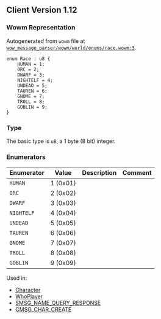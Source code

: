 ## Client Version 1.12

### Wowm Representation

Autogenerated from `wowm` file at [`wow_message_parser/wowm/world/enums/race.wowm:3`](https://github.com/gtker/wow_messages/tree/main/wow_message_parser/wowm/world/enums/race.wowm#L3).

```rust,ignore
enum Race : u8 {
    HUMAN = 1;
    ORC = 2;
    DWARF = 3;
    NIGHTELF = 4;
    UNDEAD = 5;
    TAUREN = 6;
    GNOME = 7;
    TROLL = 8;
    GOBLIN = 9;
}
```
### Type
The basic type is `u8`, a 1 byte (8 bit) integer.
### Enumerators
| Enumerator | Value  | Description | Comment |
| --------- | -------- | ----------- | ------- |
| `HUMAN` | 1 (0x01) |  |  |
| `ORC` | 2 (0x02) |  |  |
| `DWARF` | 3 (0x03) |  |  |
| `NIGHTELF` | 4 (0x04) |  |  |
| `UNDEAD` | 5 (0x05) |  |  |
| `TAUREN` | 6 (0x06) |  |  |
| `GNOME` | 7 (0x07) |  |  |
| `TROLL` | 8 (0x08) |  |  |
| `GOBLIN` | 9 (0x09) |  |  |

Used in:
* [Character](character.md)
* [WhoPlayer](whoplayer.md)
* [SMSG_NAME_QUERY_RESPONSE](smsg_name_query_response.md)
* [CMSG_CHAR_CREATE](cmsg_char_create.md)
